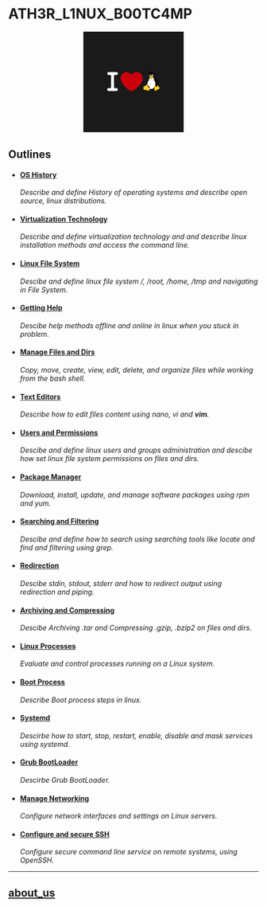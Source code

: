 # ATH3R_L1NUX_B00TC4MP

<div align="center">
  <img src="./assets/images/I_Love_Linux.jpg" width="40%">
</div>

## Outlines

- #### [OS History](./OS_History/README.md)

  _Describe and define History of operating systems and describe open source, linux distributions._

- #### [Virtualization Technology](./Virtualization_Technology/README.md)

  _Describe and define virtualization technology and and describe linux installation methods and access the command line._

- #### [Linux File System](./Linux_File_System/README.md)

  _Descibe and define linux file system /, /root, /home, /tmp and navigating in File System._

- #### [Getting Help](./Getting_Help/README.md)

  _Descibe help methods offline and online in linux when you stuck in problem._

- #### [Manage Files and Dirs](./Manage_Files_and_Dirs/README.md)

  _Copy, move, create, view, edit, delete, and organize files while working from the bash shell._

- #### [Text Editors](./Text_Editors/README.md)

  _Describe how to edit files content using nano, vi and **vim**._

- #### [Users and Permissions](./Users_and_Permissions/README.md)

  _Descibe and define linux users and groups administration and descibe how set linux file system permissions on files and dirs._

- #### [Package Manager](./Package_Manager/README.md)

  _Download, install, update, and manage software packages using rpm and yum._

- #### [Searching and Filtering](./Searching_and_Filtering/README.md)

  _Descibe and define how to search using searching tools like locate and find and filtering using grep._

- #### [Redirection](./Redirection/README.md)

  _Descibe stdin, stdout, stderr and how to redirect output using redirection and piping._

- #### [Archiving and Compressing](./Archiving_and_Compressing/README.md)

  _Descibe Archiving .tar and Compressing .gzip, .bzip2 on files and dirs._

- #### [Linux Processes](./Linux_Processes/README.md)

  _Evaluate and control processes running on a Linux system._

- #### [Boot Process](./Boot_Process/README.md)

  _Describe Boot process steps in linux._

- #### [Systemd](./Systemd/README.md)

  _Descirbe how to start, stop, restart, enable, disable and mask services using systemd._

- #### [Grub BootLoader](./Grub_BootLoader/README.md)

  _Descirbe Grub BootLoader._

- #### [Manage Networking](./Manage_Networking/README.md)

  _Configure network interfaces and settings on Linux servers._

- #### [Configure and secure SSH](./Configure_and_Secure_SSH/README.md)

  _Configure secure command line service on remote systems, using OpenSSH._

---

## [about_us](./about/README.md)
